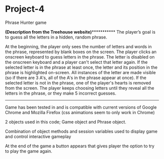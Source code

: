 # Project-4

Phrase Hunter game

************(Description from the Treehouse website)***********************
The player’s goal is to guess all the letters in a hidden, random phrase.

At the beginning, the player only sees the number of letters and words in the phrase, represented by blank boxes on the screen.
The player clicks an onscreen keyboard to guess letters in the phrase.
The letter is disabled on the onscreen keyboard and a player can't select that letter again.
If the selected letter is in the phrase at least once, the letter and its position in the phrase is highlighted on-screen. All instances of the letter are made visible (so if there are 3 A's, all of the A's in the phrase appear at once).
If the selected letter is not in the phrase, one of the player's hearts is removed from the screen.
The player keeps choosing letters until they reveal all the letters in the phrase, or they make 5 incorrect guesses.
***********************************************************************

Game has been tested in and is compatible with current versions of Google Chrome and Mozilla Firefox (css animations seem to only work in Chrome)

2 objects used in this code; Game object and Phrase object.

Combination of object methods and session variables used to display game and control interactive gameplay

At the end of the game a button appears that gives player the option to try to play the game again.
